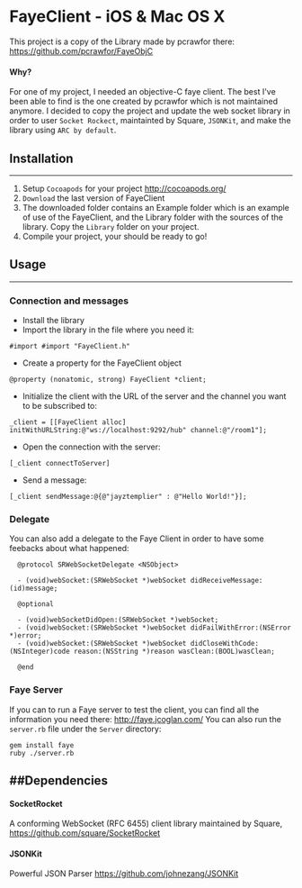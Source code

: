 FayeClient - iOS & Mac OS X
==========

This project is a copy of the Library made by pcrawfor there: <https://github.com/pcrawfor/FayeObjC>

#### Why?
For one of my project, I needed an objective-C faye client. The best I've been able to find is the one created by pcrawfor which is not maintained anymore. 
I decided to copy the project and update the web socket library in order to user `Socket Rockect`, maintainted by Square, `JSONKit`, and make the library using `ARC by default`.


## Installation
----
1. Setup `Cocoapods` for your project <http://cocoapods.org/>
2. `Download` the last version of FayeClient
3. The downloaded folder contains an Example folder which is an example of use of the FayeClient, and the Library folder with the sources of the library. Copy the `Library` folder on your project.
4. Compile your project, your should be ready to go!

## Usage
---
### Connection and messages
* Install the library
* Import the library in the file where you need it: 

```
#import #import "FayeClient.h"
```
* Create a property for the FayeClient object

```
@property (nonatomic, strong) FayeClient *client;
```
* Initialize the client with the URL of the server and the channel you want to be subscribed to:

```
_client = [[FayeClient alloc] initWithURLString:@"ws://localhost:9292/hub" channel:@"/room1"];
```
* Open the connection with the server:

```
[_client connectToServer]
```
* Send a message:

```
[_client sendMessage:@{@"jayztemplier" : @"Hello World!"}];
```

### Delegate
You can also add a delegate to the Faye Client in order to have some feebacks about what happened:

```
  @protocol SRWebSocketDelegate <NSObject>

  - (void)webSocket:(SRWebSocket *)webSocket didReceiveMessage:(id)message;

  @optional

  - (void)webSocketDidOpen:(SRWebSocket *)webSocket;
  - (void)webSocket:(SRWebSocket *)webSocket didFailWithError:(NSError *)error;
  - (void)webSocket:(SRWebSocket *)webSocket didCloseWithCode:(NSInteger)code reason:(NSString *)reason wasClean:(BOOL)wasClean;

  @end
```

### Faye Server
If you can to run a Faye server to test the client, you can find all the information you need there: <http://faye.jcoglan.com/>
You can also run the `server.rb` file under the `Server` directory:

```
gem install faye
ruby ./server.rb
```

##Dependencies
---
#### SocketRocket
A conforming WebSocket (RFC 6455) client library maintained by Square, 
<https://github.com/square/SocketRocket>

#### JSONKit
Powerful JSON Parser
<https://github.com/johnezang/JSONKit>